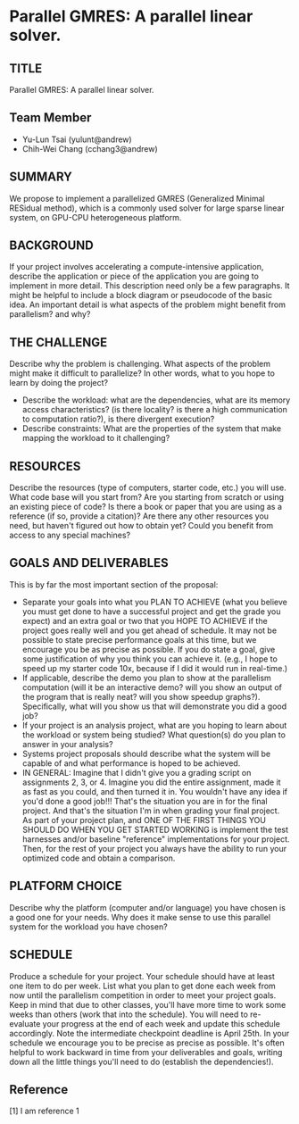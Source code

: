 Parallel GMRES: A parallel linear solver.
============

## TITLE

Parallel GMRES: A parallel linear solver.

## Team Member

- Yu-Lun Tsai (yulunt@andrew)
- Chih-Wei Chang (cchang3@andrew)

## SUMMARY

We propose to implement a parallelized GMRES (Generalized Minimal RESidual
method), which is a commonly used solver for large sparse linear system, on
GPU-CPU heterogeneous platform.

## BACKGROUND

If your project involves accelerating a compute-intensive application, describe
the application or piece of the application you are going to implement in more
detail. This description need only be a few paragraphs. It might be helpful to
include a block diagram or pseudocode of the basic idea. An important detail is
what aspects of the problem might benefit from parallelism? and why?


## THE CHALLENGE

Describe why the problem is challenging. What aspects of the problem might make
it difficult to parallelize? In other words, what to you hope to learn by doing
the project?

- Describe the workload: what are the dependencies, what are its memory access
  characteristics? (is there locality? is there a high communication to
  computation ratio?), is there divergent execution?
- Describe constraints: What are the properties of the system that make mapping
  the workload to it challenging?

## RESOURCES
Describe the resources (type of computers, starter code, etc.) you will use.
What code base will you start from? Are you starting from scratch or using an
existing piece of code? Is there a book or paper that you are using as a
reference (if so, provide a citation)? Are there any other resources you need,
but haven't figured out how to obtain yet? Could you benefit from access to any
special machines?

## GOALS AND DELIVERABLES

This is by far the most important section of the proposal:

- Separate your goals into what you PLAN TO ACHIEVE (what you believe you must
  get done to have a successful project and get the grade you expect) and an
  extra goal or two that you HOPE TO ACHIEVE if the project goes really well and
  you get ahead of schedule. It may not be possible to state precise performance
  goals at this time, but we encourage you be as precise as possible. If you do
  state a goal, give some justification of why you think you can achieve it.
  (e.g., I hope to speed up my starter code 10x, because if I did it would run
  in real-time.)
- If applicable, describe the demo you plan to show at the parallelism
  computation (will it be an interactive demo? will you show an output of the
  program that is really neat? will you show speedup graphs?). Specifically,
  what will you show us that will demonstrate you did a good job?
- If your project is an analysis project, what are you hoping to learn about the
  workload or system being studied? What question(s) do you plan to answer in
  your analysis?
- Systems project proposals should describe what the system will be capable of
  and what performance is hoped to be achieved.
- IN GENERAL: Imagine that I didn't give you a grading script on assignments 2,
  3, or 4. Imagine you did the entire assignment, made it as fast as you could,
  and then turned it in. You wouldn't have any idea if you'd done a good job!!!
  That's the situation you are in for the final project. And that's the
  situation I'm in when grading your final project. As part of your project
  plan, and ONE OF THE FIRST THINGS YOU SHOULD DO WHEN YOU GET STARTED WORKING
  is implement the test harnesses and/or baseline "reference" implementations
  for your project. Then, for the rest of your project you always have the
  ability to run your optimized code and obtain a comparison.

## PLATFORM CHOICE
Describe why the platform (computer and/or language) you have chosen is a good
one for your needs. Why does it make sense to use this parallel system for the
workload you have chosen?

## SCHEDULE
Produce a schedule for your project. Your schedule should have at least one item
to do per week. List what you plan to get done each week from now until the
parallelism competition in order to meet your project goals. Keep in mind that
due to other classes, you'll have more time to work some weeks than others (work
that into the schedule). You will need to re-evaluate your progress at the end
of each week and update this schedule accordingly. Note the intermediate
checkpoint deadline is April 25th. In your schedule we encourage you to be
precise as precise as possible. It's often helpful to work backward in time from
your deliverables and goals, writing down all the little things you'll need to
do (establish the dependencies!).

## Reference

[1] I am reference 1

<!-- ## Welcome to GitHub Pages -->

<!-- You can use the [editor on GitHub](https://github.com/stormysun513/pcap-final/edit/gh-pages/README.md) to maintain and preview the content for your website in Markdown files. -->

<!-- Whenever you commit to this repository, GitHub Pages will run [Jekyll](https://jekyllrb.com/) to rebuild the pages in your site, from the content in your Markdown files. -->

<!-- ### Markdown -->

<!-- Markdown is a lightweight and easy-to-use syntax for styling your writing. It includes conventions for -->

<!-- ```markdown -->
<!-- Syntax highlighted code block -->

<!-- # Header 1 -->
<!-- ## Header 2 -->
<!-- ### Header 3 -->

<!-- - Bulleted -->
<!-- - List -->

<!-- 1. Numbered -->
<!-- 2. List -->

<!-- **Bold** and _Italic_ and `Code` text -->

<!-- [Link](url) and ![Image](src) -->
<!-- ``` -->

<!-- For more details see [GitHub Flavored Markdown](https://guides.github.com/features/mastering-markdown/). -->

<!-- ### Jekyll Themes -->

<!-- Your Pages site will use the layout and styles from the Jekyll theme you have selected in your [repository settings](https://github.com/stormysun513/pcap-final/settings). The name of this theme is saved in the Jekyll `_config.yml` configuration file. -->

<!-- ### Support or Contact -->

<!-- Having trouble with Pages? Check out our [documentation](https://help.github.com/categories/github-pages-basics/) or [contact support](https://github.com/contact) and we’ll help you sort it out. -->
